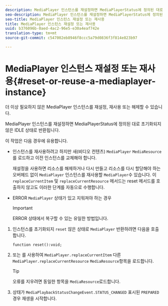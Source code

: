 ```yaml
---
description: MediaPlayer 인스턴스를 재설정하면 MediaPlayerStatus에 정의된 대로 초기화되지 않은 IDLE 상태로 반환됩니다.
seo-description: MediaPlayer 인스턴스를 재설정하면 MediaPlayerStatus에 정의된 대로 초기화되지 않은 IDLE 상태로 반환됩니다.
seo-title: MediaPlayer 인스턴스 재설정 또는 재사용
title: MediaPlayer 인스턴스 재설정 또는 재사용
uuid: b376096b-0aed-4ac2-96e5-e30a4eaf742e
translation-type: tm+mt
source-git-commit: c547002eb8946f8ccc5a79d0836f3f814e823b97

---
```



# MediaPlayer 인스턴스 재설정 또는 재사용{#reset-or-reuse-a-mediaplayer-instance}

더 이상 필요하지 않은 MediaPlayer 인스턴스를 재설정, 재사용 또는 해제할 수 있습니다.

MediaPlayer 인스턴스를 재설정하면 MediaPlayerStatus에 정의된 대로 초기화되지 않은 IDLE 상태로 반환됩니다.

이 작업은 다음 경우에 유용합니다.

* 인스턴스를 재사용하려고 하지만 새(비디오 컨텐츠) `MediaPlayer` `MediaResource` 를 로드하고 이전 인스턴스를 교체해야 합니다.

   재설정을 사용하면 리소스를 해제하거나 다시 만들고 리소스를 다시 할당해야 하는 오버헤드 없이 `MediaPlayer` 인스턴스를 재사용할 `MediaPlayer`수 있습니다. 이 `replaceCurrentItem` 및 `replaceCurrentResource` 메서드는 reset 메서드를 호출하지 않고도 이러한 단계를 자동으로 수행합니다.

* ERROR `MediaPlayer` 상태가 있고 지워져야 하는 경우

   >[!IMPORTANT]
   >
   >ERROR 상태에서 복구할 수 있는 유일한 방법입니다.

1. 인스턴스를 초기화되지 `reset` 않은 상태로 `MediaPlayer` 반환하려면 다음을 호출합니다.

   ```
   function reset():void; 
   ```

1. 또는 를 사용하여 `MediaPlayer.replaceCurrentItem` 다른 `MediaPlayer.replaceCurrentResource` `MediaResource`항목을 로드합니다.

   >[!TIP]
   >
   >오류를 지우려면 동일한 항목을 `MediaResource`로드합니다.

1. 상태가 `MediaPlaybackStatusChangeEvent.STATUS_CHANGED` 표시된 `PREPARED` 경우 재생을 시작합니다.
